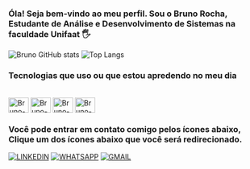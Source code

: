 ### Óla! Seja bem-vindo ao meu perfil. Sou o Bruno Rocha, Estudante de Análise e Desenvolvimento de Sistemas na faculdade Unifaat 🖐️


![Bruno GitHub stats](https://github-readme-stats.vercel.app/api?username=Bruno-rdj&show_icons=true&theme=dark)
![Top Langs](https://github-readme-stats.vercel.app/api/top-langs/?username=Bruno-rdj&layout=compact)

### Tecnologias que uso ou que estou apredendo no meu dia 


<div style="display: inline_block"><br>
    <img align="center" alt="Bruno-Python" height="30" width="40" src="https://cdn.jsdelivr.net/gh/devicons/devicon@latest/icons/python/python-original.svg"> 
    <img align="center" alt="Bruno-HTML" height="30" width="40" src="https://cdn.jsdelivr.net/gh/devicons/devicon@latest/icons/html5/html5-original.svg">
    <img align="center" alt="Bruno-CSS" height="30" width="40" src="https://cdn.jsdelivr.net/gh/devicons/devicon@latest/icons/css3/css3-original.svg">
    <img align="center" alt="Bruno-C#" height="30" width="40" src="https://cdn.jsdelivr.net/gh/devicons/devicon@latest/icons/csharp/csharp-original.svg">
</div>


### Você pode entrar em contato comigo pelos ícones abaixo, Clique um dos ícones abaixo que você será redirecionado.

[![LINKEDIN](https://img.shields.io/badge/LinkedIn-0077B5?style=for-the-badge&logo=linkedin&logoColor=white)](https://www.linkedin.com/in/bruno-rocha-0b8057303/)
[![WHATSAPP](https://img.shields.io/badge/WhatsApp-25D366?style=for-the-badge&logo=whatsapp&logoColor=white)](https://wa.me/5511944624907)
[![GMAIL](https://img.shields.io/badge/Gmail-D14836?style=for-the-badge&logo=gmail&logoColor=white)](mailto:brunorochaj250705@gmail.com)





